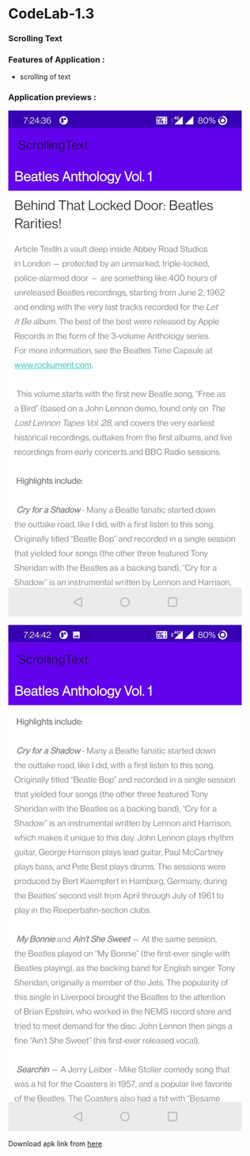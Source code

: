 # CodeLab-1.3
### Scrolling Text

### Features of Application :

- scrolling of text

### Application previews :

![1jpeg](https://github.com/priyal-gopawat/Storage/blob/main/Code%20Labs/1.3/1.jpeg)

![2jpeg](https://github.com/priyal-gopawat/Storage/blob/main/Code%20Labs/1.3/2.jpeg)

Download apk link from [here](https://github.com/priyal-gopawat/CodeLab-1.3/releases/download/1.0/app-debug.apk)
